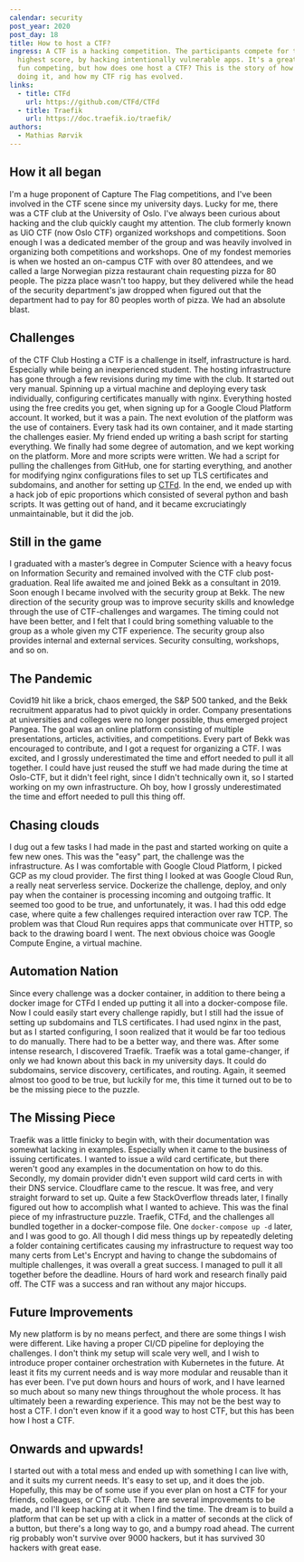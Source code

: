 ```yaml
---
calendar: security
post_year: 2020
post_day: 18
title: How to host a CTF?
ingress: A CTF is a hacking competition. The participants compete for the
  highest score, by hacking intentionally vulnerable apps. It's a great deal of
  fun competing, but how does one host a CTF? This is the story of how I've been
  doing it, and how my CTF rig has evolved.
links:
  - title: CTFd
    url: https://github.com/CTFd/CTFd
  - title: Traefik
    url: https://doc.traefik.io/traefik/
authors:
  - Mathias Rørvik
---
```

## How it all began
I'm a huge proponent of Capture The Flag competitions, and I've been involved in the CTF scene since my university days. Lucky for me, there was a CTF club at the University of Oslo. I've always been curious about hacking and the club quickly caught my attention. The club formerly known as UiO CTF (now Oslo CTF) organized workshops and competitions. Soon enough I was a dedicated member of the group and was heavily involved in organizing both competitions and workshops. One of my fondest memories is when we hosted an on-campus CTF with over 80 attendees, and we called a large Norwegian pizza restaurant chain requesting pizza for 80 people. The pizza place wasn't too happy, but they delivered while the head of the security department's jaw dropped when figured out that the department had to pay for 80 peoples worth of pizza. We had an absolute blast.

## Challenges of the CTF Club
Hosting a CTF is a challenge in itself, infrastructure is hard. Especially while being an inexperienced student. The hosting infrastructure has gone through a few revisions during my time with the club. It started out very manual. Spinning up a virtual machine and deploying every task individually, configuring certificates manually with nginx. Everything hosted using the free credits you get, when signing up for a Google Cloud Platform account. It worked, but it was a pain. The next evolution of the platform was the use of containers. Every task had its own container, and it made starting the challenges easier. My friend ended up writing a bash script for starting everything. We finally had some degree of automation, and we kept working on the platform. More and more scripts were written. We had a script for pulling the challenges from GitHub, one for starting everything, and another for modifying nginx configurations files to set up TLS certificates and subdomains, and another for setting up [CTFd](https://github.com/CTFd/CTFd). In the end, we ended up with a hack job of epic proportions which consisted of several python and bash scripts. It was getting out of hand, and it became excruciatingly unmaintainable, but it did the job.

## Still in the game
I graduated with a master’s degree in Computer Science with a heavy focus on Information Security and remained involved with the CTF club post-graduation. Real life awaited me and joined Bekk as a consultant in 2019. Soon enough I became involved with the security group at Bekk. The new direction of the security group was to improve security skills and knowledge through the use of CTF-challenges and wargames. The timing could not have been better, and I felt that I could bring something valuable to the group as a whole given my CTF experience. The security group also provides internal and external services. Security consulting, workshops, and so on.

## The Pandemic 
Covid19 hit like a brick, chaos emerged, the S&P 500 tanked, and the Bekk recruitment apparatus had to pivot quickly in order. Company presentations at universities and colleges were no longer possible, thus emerged project Pangea. The goal was an online platform consisting of multiple presentations, articles, activities, and competitions. Every part of Bekk was encouraged to contribute, and I got a request for organizing a CTF. I was excited, and I grossly underestimated the time and effort needed to pull it all together. I could have just reused the stuff we had made during the time at Oslo-CTF, but it didn't feel right, since I didn't technically own it, so I started working on my own infrastructure. Oh boy, how I grossly underestimated the time and effort needed to pull this thing off.

## Chasing clouds
I dug out a few tasks I had made in the past and started working on quite a few new ones. This was the "easy" part, the challenge was the infrastructure. As I was comfortable with Google Cloud Platform, I picked GCP as my cloud provider. The first thing I looked at was Google Cloud Run, a really neat serverless service. Dockerize the challenge, deploy, and only pay when the container is processing incoming and outgoing traffic. It seemed too good to be true, and unfortunately, it was. I had this odd edge case, where quite a few challenges required interaction over raw TCP. The problem was that Cloud Run requires apps that communicate over HTTP, so back to the drawing board I went. The next obvious choice was Google Compute Engine, a virtual machine.

## Automation Nation
Since every challenge was a docker container, in addition to there being a docker image for CTFd I ended up putting it all into a docker-compose file. Now I could easily start every challenge rapidly, but I still had the issue of setting up subdomains and TLS certificates. I had used nginx in the past, but as I started configuring, I soon realized that it would be far too tedious to do manually. There had to be a better way, and there was.
After some intense research, I discovered Traefik. Traefik was a total game-changer, if only we had known about this back in my university days. It could do subdomains, service discovery, certificates, and routing. Again, it seemed almost too good to be true, but luckily for me, this time it turned out to be to be the missing piece to the puzzle.

## The Missing Piece
Traefik was a little finicky to begin with, with their documentation was somewhat lacking in examples. Especially when it came to the business of issuing certificates. I wanted to issue a wild card certificate, but there weren't good any examples in the documentation on how to do this. Secondly, my domain provider didn't even support wild card certs in with their DNS service. Cloudflare came to the rescue. It was free, and very straight forward to set up. Quite a few StackOverflow threads later, I finally figured out how to accomplish what I wanted to achieve. This was the final piece of my infrastructure puzzle. Traefik, CTFd, and the challenges all bundled together in a docker-compose file. One `docker-compose up -d` later, and I was good to go. All though I did mess things up by repeatedly deleting a folder containing certificates causing my infrastructure to request way too many certs from Let's Encrypt and having to change the subdomains of multiple challenges, it was overall a great success. I managed to pull it all together before the deadline. Hours of hard work and research finally paid off. The CTF was a success and ran without any major hiccups.

## Future Improvements
My new platform is by no means perfect, and there are some things I wish were different. Like having a proper CI/CD pipeline for deploying the challenges. I don't think my setup will scale very well, and I wish to introduce proper container orchestration with Kubernetes in the future. At least it fits my current needs and is way more modular and reusable than it has ever been. I've put down hours and hours of work, and I have learned so much about so many new things throughout the whole process. It has ultimately been a rewarding experience. This may not be the best way to host a CTF. I don't even know if it a good way to host CTF, but this has been how I host a CTF. 

## Onwards and upwards!
I started out with a total mess and ended up with something I can live with, and it suits my current needs. It's easy to set up, and it does the job. Hopefully, this may be of some use if you ever plan on host a CTF for your friends, colleagues, or CTF club. There are several improvements to be made, and I'll keep hacking at it when I find the time. The dream is to build a platform that can be set up with a click in a matter of seconds at the click of a button, but there's a long way to go, and a bumpy road ahead. The current rig probably won't survive over 9000 hackers, but it has survived 30 hackers with great ease. 